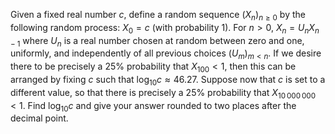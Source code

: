 Given a fixed real number $c$, define a random sequence $(X_n)_{n\ge 0}$ by the following random process:
$X_0 = c$ (with probability 1).
For $n>0$, $X_n = U_n X_{n-1}$ where $U_n$ is a real number chosen at random between zero and one, uniformly, and independently of all previous choices $(U_m)_{m<n}$.
If we desire there to be precisely a 25% probability that $X_{100}<1$, then this can be arranged by fixing $c$ such that $\log_{10} c \approx 46.27$.
Suppose now that $c$ is set to a different value, so that there is precisely a 25% probability that $X_{10\,000\,000}<1$.
Find $\log_{10} c$ and give your answer rounded to two places after the decimal point.